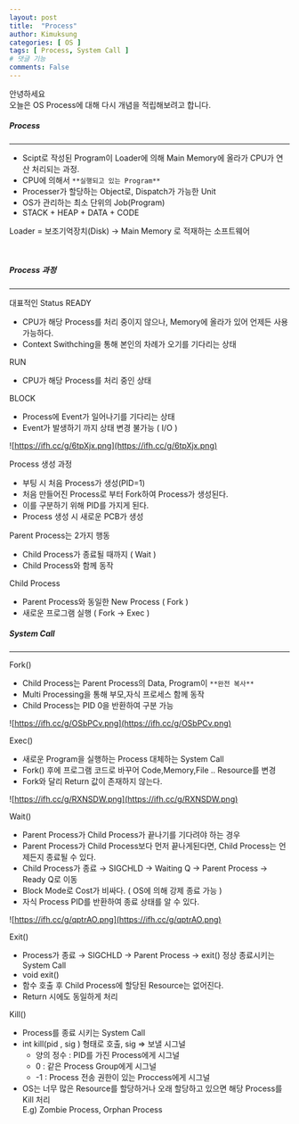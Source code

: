 ```yaml
---
layout: post
title:  "Process"
author: Kimuksung
categories: [ OS ]
tags: [ Process, System Call ]
# 댓글 기능
comments: False
---
```


안녕하세요  
오늘은 OS Process에 대해 다시 개념을 적립해보려고 합니다.



##### Process
---
- Scipt로 작성된 Program이 Loader에 의해 Main Memory에 올라가 CPU가 연산 처리되는 과정.
- CPU에 의해서 `**실행되고 있는 Program**`
- Processer가 할당하는 Object로, Dispatch가 가능한 Unit
- OS가 관리하는 최소 단위의 Job(Program)
- STACK + HEAP + DATA + CODE

Loader = 보조기억장치(Disk) → Main Memory 로 적재하는 소프트웨어   
  
<br>

##### Process 과정
---
대표적인 Status
READY
- CPU가 해당 Process를 처리 중이지 않으나, Memory에 올라가 있어 언제든 사용 가능하다.
- Context Swithching을 통해 본인의 차례가 오기를 기다리는 상태

RUN
- CPU가 해당 Process를 처리 중인 상태

BLOCK
- Process에 Event가 일어나기를 기다리는 상태
- Event가 발생하기 까지 상태 변경 불가능 ( I/O )

![https://ifh.cc/g/6tpXjx.png](https://ifh.cc/g/6tpXjx.png)

Process 생성 과정

- 부팅 시 처음 Process가 생성(PID=1)
- 처음 만들어진 Process로 부터 Fork하여 Process가 생성된다.
- 이를 구분하기 위해 PID를 가지게 된다.
- Process 생성 시 새로운 PCB가 생성

Parent Process는 2가지 행동

- Child Process가 종료될 때까지 ( Wait )
- Child Process와 함께 동작

Child Process

- Parent Process와 동일한 New Process ( Fork )
- 새로운 프로그램 실행 ( Fork → Exec )

##### System Call

---
Fork()

- Child Process는 Parent Process의 Data, Program이 `**완전 복사**`
- Multi Processing을 통해 부모,자식 프로세스 함께 동작
- Child Process는 PID 0을 반환하여 구분 가능

![https://ifh.cc/g/OSbPCv.png](https://ifh.cc/g/OSbPCv.png)

Exec()
- 새로운 Program을 실행하는 Process 대체하는 System Call
- Fork() 후에 프로그램 코드로 바꾸어 Code,Memory,File .. Resource를 변경
- Fork와 달리 Return 값이 존재하지 않는다.

![https://ifh.cc/g/RXNSDW.png](https://ifh.cc/g/RXNSDW.png)

Wait()
- Parent Process가 Child Process가 끝나기를 기다려야 하는 경우
- Parent Process가 Child Process보다 먼저 끝나게된다면, Child Process는 언제든지 종료될 수 있다.
- Child Process가 종료 → SIGCHLD → Waiting Q → Parent Process → Ready Q로 이동
- Block Mode로 Cost가 비싸다. ( OS에 의해 강제 종료 가능 )
- 자식 Process PID를 반환하여 종료 상태를 알 수 있다.

![https://ifh.cc/g/qptrAO.png](https://ifh.cc/g/qptrAO.png)

Exit()
- Process가 종료 → SIGCHLD → Parent Process → exit() 정상 종료시키는 System Call
- void exit()
- 함수 호출 후 Child Process에 할당된 Resource는 없어진다.
- Return 시에도 동일하게 처리

Kill()
- Process를 종료 시키는 System Call
- int kill(pid , sig ) 형태로 호출, sig ⇒ 보낼 시그널
    - 양의 정수 : PID를 가진 Process에게 시그널
    - 0 : 같은 Process Group에게 시그널
    - -1 : Process 전송 권한이 있는 Proccess에게 시그널
- OS는 너무 많은 Resource를 할당하거나 오래 할당하고 있으면 해당 Process를 Kill 처리  
E.g) Zombie Process, Orphan Process  
